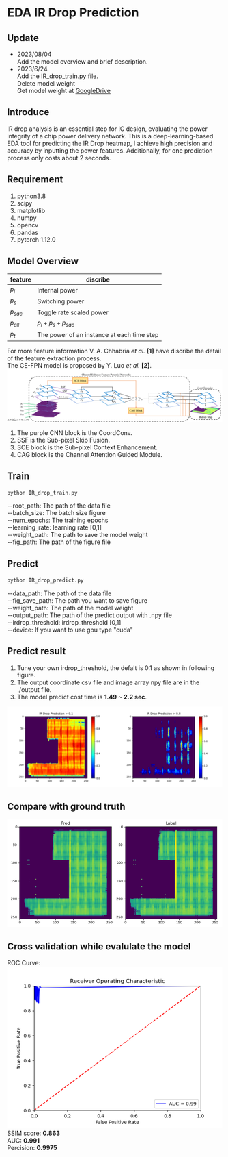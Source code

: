 # EDA IR Drop Prediction
## Update
- 2023/08/04<br>
  Add the model overview and brief description.
- 2023/6/24<br>
  Add the IR_drop_train.py file. <br>
  Delete model weight<br>
  Get model weight at [GoogleDrive](https://drive.google.com/drive/folders/1ZscqJsUbKuphnyAL7LrQXB62dC6uc9fs?usp=sharing)
## Introduce
IR drop analysis is an essential step for IC design, evaluating the power integrity of a chip power delivery network.
This is a deep-learning-based EDA tool for predicting the IR Drop heatmap, I achieve high precision and accuracy by inputting the power features. 
Additionally, for one prediction process only costs about 2 seconds.
## Requirement
1. python3.8
2. scipy
3. matplotlib
4. numpy
5. opencv
6. pandas
7. pytorch 1.12.0
## Model Overview
|feature         | discribe                   |
|------------------|-----------------------|
| $p_{i}$        | Internal power               |
| $p_{s}$ | Switching power              |
| $p_{sac}$ | Toggle rate scaled power         |
| $p_{all}$ | $p_{i}+p_{s}+p_{sac}$     |
|$p_{t}$    |The power of an instance at each time step | 

For more feature information V. A. Chhabria *et al.* **[1]** have discribe the detail of the feature extraction process.<br>
The CE-FPN model is proposed by Y. Luo *et al.* **[2]**.
![image](https://github.com/ycchen218/EDA-IRdrop-Prediction/blob/master/git_image/IRdrop_model.png)
1. The purple CNN block is the CoordConv.
2. SSF is the Sub-pixel Skip Fusion.
3. SCE block is the Sub-pixel Context Enhancement.
4. CAG block is the Channel Attention Guided Module.
## Train
```markdown
python IR_drop_train.py
```
--root_path: The path of the data file <br>
--batch_size: The batch size figure <br>
--num_epochs: The training epochs <br>
--learning_rate: learning rate [0,1] <br>
--weight_path: The path to save the model weight <br>
--fig_path: The path of the figure file <br>
## Predict
```markdown
python IR_drop_predict.py
```
--data_path: The path of the data file <br>
--fig_save_path: The path you want to save figure <br>
--weight_path: The path of the model weight <br>
--output_path: The path of the predict output with .npy file <br>
--irdrop_threshold: irdrop_threshold [0,1] <br>
--device: If you want to use gpu type "cuda" <br>
## Predict result
1. Tune your own irdrop_threshold, the defalt is 0.1 as shown in following figure.
2. The output coordinate csv file and image array npy file are in the ./output file.
3. The model predict cost time is **1.49 ~ 2.2 sec**.

![image](https://github.com/ycchen218/EDA-IRdrop-Prediction/blob/master/git_image/predict.png)
## Compare with ground truth
![image](https://github.com/ycchen218/EDA-IRDrop-Prediction/blob/master/git_image/test_compare.png)
## Cross validation while evalulate the model
ROC Curve:<br>
![image](https://github.com/ycchen218/EDA-IRDrop-Prediction/blob/master/git_image/ROC_curve.png)<br>
SSIM score: **0.863** <br>
AUC: **0.991** <br>
Percision: **0.9975** <br>
<!-- by pytorch_msssim.SSIM<br>
by the same metrics code as [CircuitNet](https://github.com/circuitnet/CircuitNet)
## Reference
```markdown
[1] V. A. Chhabria, Y. Zhang, H. Ren, B. Keller, and S. S. Sapatnekar, "Mavirec: mL-aided vectored ir-drop estimation and classification," *Design, Automation & Test in Europe Conference & Exhibition*, pp. 1825-1828, 2021.
[2] Y. Luo, X. Cao, J. Zhang, X. Cao, F. Guo, H. Shen, T. Wang, and Q. Feng, "Ce-fpn: enhancing channel information for object detection," ArXiv Computer Vision and Pattern Recognition, pp. 1-9, 2021.
``` -->
